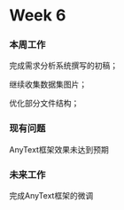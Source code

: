 # Week 6

### 本周工作

完成需求分析系统撰写的初稿；

继续收集数据集图片；

优化部分文件结构；

### 现有问题

AnyText框架效果未达到预期

### 未来工作

完成AnyText框架的微调